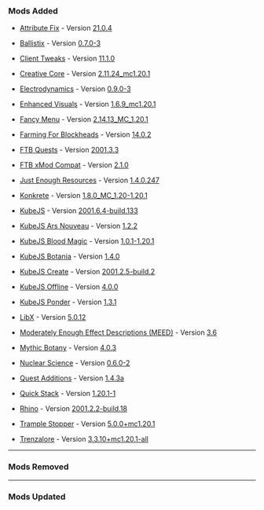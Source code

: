 ### **__Mods Added__**

*   [Attribute Fix](https://www.curseforge.com/minecraft/mc-mods/attributefix) - Version [21.0.4](https://www.curseforge.com/minecraft/mc-mods/attributefix/files/4911084)
    
*   [Ballistix](https://www.curseforge.com/minecraft/mc-mods/ballistix) - Version [0.7.0-3](https://www.curseforge.com/minecraft/mc-mods/ballistix/files/5022909)
    
*   [Client Tweaks](https://www.curseforge.com/minecraft/mc-mods/client-tweaks) - Version [11.1.0](https://www.curseforge.com/minecraft/mc-mods/client-tweaks/files/4751740)
    
*   [Creative Core](https://www.curseforge.com/minecraft/mc-mods/creativecore) - Version [2.11.24\_mc1.20.1](https://www.curseforge.com/minecraft/mc-mods/creativecore/files/5093473)
    
*   [Electrodynamics](https://www.curseforge.com/minecraft/mc-mods/electrodynamics) - Version [0.9.0-3](https://www.curseforge.com/minecraft/mc-mods/electrodynamics/files/5022907)
    
*   [Enhanced Visuals](https://www.curseforge.com/minecraft/mc-mods/enhancedvisuals) - Version [1.6.9\_mc1.20.1](https://www.curseforge.com/minecraft/mc-mods/enhancedvisuals/files/4798205)
    
*   [Fancy Menu](https://www.curseforge.com/minecraft/mc-mods/fancymenu) - Version [2.14.13\_MC\_1.20.1](https://www.curseforge.com/minecraft/mc-mods/fancymenu/files/5028692)
    
*   [Farming For Blockheads](https://www.curseforge.com/minecraft/mc-mods/farming-for-blockheads) - Version [14.0.2](https://www.curseforge.com/minecraft/mc-mods/farming-for-blockheads/files/4749360)
    
*   [FTB Quests](https://www.curseforge.com/minecraft/mc-mods/ftb-quests-forge) - Version [2001.3.3](https://www.curseforge.com/minecraft/mc-mods/ftb-quests-forge/files/5084753)
    
*   [FTB xMod Compat](https://www.curseforge.com/minecraft/mc-mods/ftb-xmod-compat) - Version [2.1.0](https://www.curseforge.com/minecraft/mc-mods/ftb-xmod-compat/files/4932157)
    
*   [Just Enough Resources](https://www.curseforge.com/minecraft/mc-mods/just-enough-resources-jer) - Version [1.4.0.247](https://www.curseforge.com/minecraft/mc-mods/just-enough-resources-jer/files/5057220)
    
*   [Konkrete](https://www.curseforge.com/minecraft/mc-mods/konkrete) - Version [1.8.0\_MC\_1.20-1.20.1](https://www.curseforge.com/minecraft/mc-mods/konkrete/files/5028413/changelog)
    
*   [KubeJS](https://www.curseforge.com/minecraft/mc-mods/kubejs) - Version [2001.6.4-build.133](https://www.curseforge.com/minecraft/mc-mods/kubejs/files/5085508)
    
*   [KubeJS Ars Nouveau](https://www.curseforge.com/minecraft/mc-mods/kubejs-ars-nouveau) - Version [1.2.2](https://www.curseforge.com/minecraft/mc-mods/kubejs-ars-nouveau/files/4920407)
    
*   [KubeJS Blood Magic](https://www.curseforge.com/minecraft/mc-mods/kubejs-addon-blood-magic) - Version [1.0.1-1.20.1](https://www.curseforge.com/minecraft/mc-mods/kubejs-addon-blood-magic/files/4965886)
    
*   [KubeJS Botania](https://www.curseforge.com/minecraft/mc-mods/kubejs-botania) - Version [1.4.0](https://www.curseforge.com/minecraft/mc-mods/kubejs-botania/files/4948244)
    
*   [KubeJS Create](https://www.curseforge.com/minecraft/mc-mods/kubejs-create) - Version [2001.2.5-build.2](https://www.curseforge.com/minecraft/mc-mods/kubejs-create/files/4884096)
    
*   [KubeJS Offline](https://www.curseforge.com/minecraft/mc-mods/kubejs-offline) - Version [4.0.0](https://www.curseforge.com/minecraft/mc-mods/kubejs-offline/files/4738586)
    
*   [KubeJS Ponder](https://www.curseforge.com/minecraft/mc-mods/ponder) - Version [1.3.1](https://www.curseforge.com/minecraft/mc-mods/ponder/files/4997534)
    
*   [LibX](https://www.curseforge.com/minecraft/mc-mods/libx) - Version [5.0.12](https://www.curseforge.com/minecraft/mc-mods/libx/files/4947474)
    
*   [Moderately Enough Effect Descriptions (MEED)](https://www.curseforge.com/minecraft/mc-mods/moderately-enough-effect-descriptions-meed-a-jeed-addon) - Version [3.6](https://www.curseforge.com/minecraft/mc-mods/moderately-enough-effect-descriptions-meed-a-jeed-addon/files/5100464)
    
*   [Mythic Botany](https://www.curseforge.com/minecraft/mc-mods/mythicbotany) - Version [4.0.3](https://www.curseforge.com/minecraft/mc-mods/mythicbotany/files/5101899)
    
*   [Nuclear Science](https://www.curseforge.com/minecraft/mc-mods/nuclear-science) - Version [0.6.0-2](https://www.curseforge.com/minecraft/mc-mods/nuclear-science/files/5022908)
    
*   [Quest Additions](https://www.curseforge.com/minecraft/mc-mods/quests-additions) - Version [1.4.3a](https://www.curseforge.com/minecraft/mc-mods/quests-additions/files/4799757)
    
*   [Quick Stack](https://www.curseforge.com/minecraft/mc-mods/quickstack) - Version [1.20.1-1](https://www.curseforge.com/minecraft/mc-mods/quickstack/files/4691510)
    
*   [Rhino](https://www.curseforge.com/minecraft/mc-mods/rhino) - Version [2001.2.2-build.18](https://www.curseforge.com/minecraft/mc-mods/rhino/files/4944325)
    
*   [Trample Stopper](https://www.curseforge.com/minecraft/mc-mods/trample-stopper) - Version [5.0.0+mc1.20.1](https://www.curseforge.com/minecraft/mc-mods/trample-stopper/files/4584844)
    
*   [Trenzalore](https://www.curseforge.com/minecraft/mc-mods/trenzalore) - Version [3.3.10+mc1.20.1-all](https://www.curseforge.com/minecraft/mc-mods/trenzalore/files/4848244)

***

### __Mods Removed__

***

### __Mods Updated__
